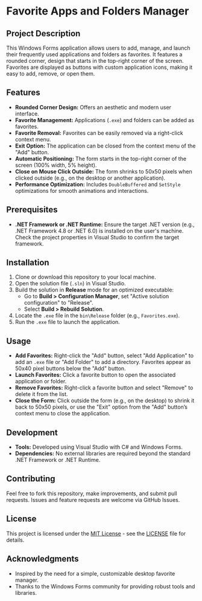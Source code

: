 # Favorite Apps and Folders Manager

## Project Description
This Windows Forms application allows users to add, manage, and launch their frequently used applications and folders as favorites. It features a rounded corner, design that starts in the top-right corner of the screen. Favorites are displayed as buttons with custom application icons, making it easy to add, remove, or open them.

## Features
- **Rounded Corner Design:** Offers an aesthetic and modern user interface.
- **Favorite Management:** Applications (`.exe`) and folders can be added as favorites.
- **Favorite Removal:** Favorites can be easily removed via a right-click context menu.
- **Exit Option:** The application can be closed from the context menu of the "Add" button.
- **Automatic Positioning:** The form starts in the top-right corner of the screen (100% width, 5% height).
- **Close on Mouse Click Outside:** The form shrinks to 50x50 pixels when clicked outside (e.g., on the desktop or another application).
- **Performance Optimization:** Includes `DoubleBuffered` and `SetStyle` optimizations for smooth animations and interactions.

## Prerequisites
- **.NET Framework or .NET Runtime:** Ensure the target .NET version (e.g., .NET Framework 4.8 or .NET 6.0) is installed on the user's machine. Check the project properties in Visual Studio to confirm the target framework.

## Installation
1. Clone or download this repository to your local machine.
2. Open the solution file (`.sln`) in Visual Studio.
3. Build the solution in **Release** mode for an optimized executable:
   - Go to **Build > Configuration Manager**, set "Active solution configuration" to "Release".
   - Select **Build > Rebuild Solution**.
4. Locate the `.exe` file in the `bin\Release` folder (e.g., `Favorites.exe`).
5. Run the `.exe` file to launch the application.

## Usage
- **Add Favorites:** Right-click the "Add" button, select "Add Application" to add an `.exe` file or "Add Folder" to add a directory. Favorites appear as 50x40 pixel buttons below the "Add" button.
- **Launch Favorites:** Click a favorite button to open the associated application or folder.
- **Remove Favorites:** Right-click a favorite button and select "Remove" to delete it from the list.
- **Close the Form:** Click outside the form (e.g., on the desktop) to shrink it back to 50x50 pixels, or use the "Exit" option from the "Add" button’s context menu to close the application.

## Development
- **Tools:** Developed using Visual Studio with C# and Windows Forms.
- **Dependencies:** No external libraries are required beyond the standard .NET Framework or .NET Runtime.

## Contributing
Feel free to fork this repository, make improvements, and submit pull requests. Issues and feature requests are welcome via GitHub Issues.

## License
This project is licensed under the [MIT License](LICENSE) - see the [LICENSE](LICENSE) file for details.

## Acknowledgments
- Inspired by the need for a simple, customizable desktop favorite manager.
- Thanks to the Windows Forms community for providing robust tools and libraries.
